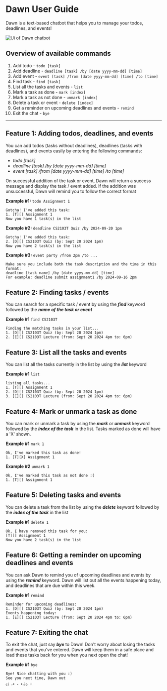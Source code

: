 # Dawn User Guide

Dawn is a text-based chatbot that helps you to manage your todos, deadlines, and events!

![Ui of Dawn chatbot](https://github.com/user-attachments/assets/7de331c1-2510-4c93-80c9-64fceb8cc688) 

## Overview of available commands
1. Add todo - `todo [task]`
2. Add deadline - `deadline [task] /by [date yyyy-mm-dd] [time]`
3. Add event - `event [task] /from [date yyyy-mm-dd] [time] /to [time]`
4. Find task - `find [task]`
5. List all the tasks and events - `list`
6. Mark a task as done - `mark [index]`
7. Mark a task as not done - `unmark [index]`
8. Delete a task or event - `delete [index]`
9. Get a reminder on upcoming deadlines and events - `remind`
10. Exit the chat - `bye`

---

## Feature 1: Adding todos, deadlines, and events

You can add todos (tasks without deadlines), deadlines (tasks with deadlines), and events easily by entering the following commands: 
- *todo [task]*
- *deadline [task] /by [date yyyy-mm-dd] [time]*
- *event [task] /from [date yyyy-mm-dd] [time] /to [time]*

On successful addition of the task or event, Dawn will return a success message and display the task / event added. 
If the addition was unsuccessful, Dawn will remind you to follow the correct format

**Example #1:** `todo Assignment 1` 

```
Gotcha! I've added this task:
1. [T][] Assignment 1
Now you have 1 task(s) in the list
```
**Example #2:** `deadline CS2103T Quiz /by 2024-09-20 1pm`

```
Gotcha! I've added this task:
2. [D][] CS2103T Quiz (by: Sept 20 2024 1pm)
Now you have 2 task(s) in the list
```

**Example #3:** `event party /from 2pm /to ...`

```
Make sure you include both the task description and the time in this format:
deadline [task name] /by [date yyyy-mm-dd] [time]
For example: deadline submit assignment1 /by 2024-09-16 2pm
```

## Feature 2: Finding tasks / events

You can search for a specific task / event by using the ***find*** keyword followed by the ***name of the task or event***

**Example #1** `find CS2103T`
```
Finding the matching tasks in your list...
1. [D][] CS2103T Quiz (by: Sept 20 2024 1pm)
2. [E][] CS2103T Lecture (from: Sept 20 2024 4pm to: 6pm)
```

## Feature 3: List all the tasks and events

You can list all the tasks currently in the list by using the ***list*** keyword

**Example #1** `list`

```
listing all tasks...
1. [T][] Assignment 1
2. [D][] CS2103T Quiz (by: Sept 20 2024 1pm)
3. [E][] CS2103T Lecture (from: Sept 20 2024 4pm to: 6pm)
```

## Feature 4: Mark or unmark a task as done 

You can mark or unmark a task by using the ***mark*** or ***unmark*** keyword followed by the ***index of the task*** in the list. Tasks marked as done will have a 'X' shown.

**Example #1** `mark 1`
```
Ok, I've marked this task as done!
1. [T][X] Assignment 1
```

**Example #2** `unmark 1`
```
Ok, I've marked this task as not done :(
1. [T][] Assignment 1
```

## Feature 5: Deleting tasks and events

You can delete a task from the list by using the ***delete*** keyword followed by the ***index of the task*** in the list 

**Example #1** `delete 1`
```
Ok, I have removed this task for you:
[T][] Assignment 1
Now you have 2 task(s) in the list
```

## Feature 6: Getting a reminder on upcoming deadlines and events 

You can ask Dawn to remind you of upcoming deadlines and events by using the ***remind*** keyword. Dawn will list out all the events happening today, and deadlines that are due within this week. 

**Example #1** `remind`
```
Reminder for upcoming deadlines:
1. [D][] CS2103T Quiz (by: Sept 20 2024 1pm)
Events happening today:
1. [E][] CS2103T Lecture (from: Sept 20 2024 4pm to: 6pm)
```

## Feature 7: Exiting the chat

To exit the chat, just say ***bye*** to Dawn! Don't worry about losing the tasks and events that you've entered. Dawn will keep them in a safe place and load these tasks back for you when you next open the chat! 

**Example #1** `bye`
```
Bye! Nice chatting with you :)
See you next time, Dawn out
૮꒰ ˶• ༝ •˶꒱ა ♡
```
